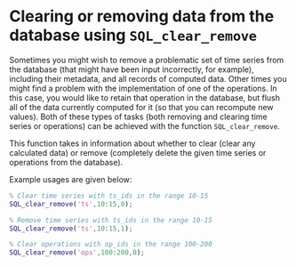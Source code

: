 # Clearing or removing data from the database using `SQL_clear_remove`

Sometimes you might wish to remove a problematic set of time series from the database (that might have been input incorrectly, for example), including their metadata, and all records of computed data.
Other times you might find a problem with the implementation of one of the operations. In this case, you would like to retain that operation in the database, but flush all of the data currently computed for it (so that you can recompute new values).
Both of these types of tasks (both removing and clearing time series or operations) can be achieved with the function `SQL_clear_remove`.

This function takes in information about whether to clear (clear any calculated data) or remove (completely delete the given time series or operations from the database).

Example usages are given below:
```matlab
% Clear time series with ts_ids in the range 10-15
SQL_clear_remove('ts',10:15,0);

% Remove time series with ts_ids in the range 10-15
SQL_clear_remove('ts',10:15,1);

% Clear operations with op_ids in the range 100-200
SQL_clear_remove('ops',100:200,0);
```
